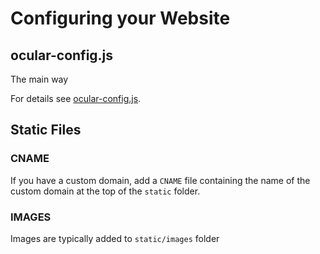 # Configuring your Website


## ocular-config.js

The main way

For details see [ocular-config.js](docs/api-reference/ocular-config.md).


## Static Files

### CNAME

If you have a custom domain, add a `CNAME` file containing the name of the custom domain at the top of the `static` folder.

### IMAGES

Images are typically added to `static/images` folder
